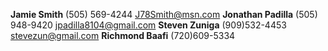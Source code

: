 **Jamie Smith** (505) 569-4244 J78Smith@msn.com
**Jonathan Padilla** (505) 948-9420 jpadilla8104@gmail.com
**Steven Zuniga** (909)532-4453 stevezun@gmail.com
**Richmond Baafi** (720)609-5334
